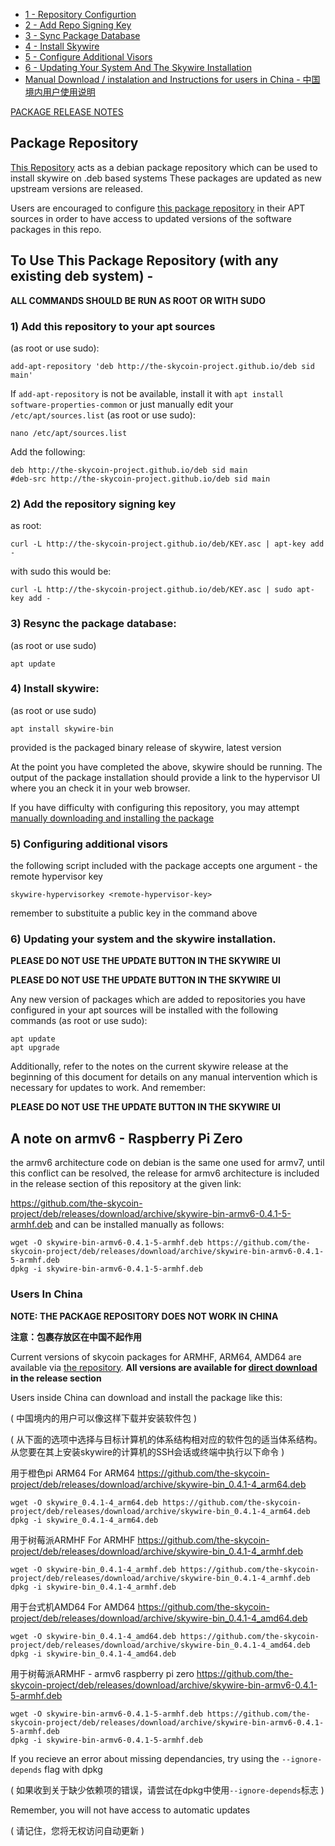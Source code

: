 <!-- MarkdownTOC levels="1,2,3,4,5" autolink="true" bracket="round" -->
- [1 - Repository Configurtion](#1-add-this-repository-to-your-apt-sources)
- [2 - Add Repo Signing Key](#2-add-the-repository-signing-key)
- [3 - Sync Package Database](#3-resync-the-package-database)
- [4 - Install Skywire](#4-install-skywire)
- [5 - Configure Additional Visors](#5-configuring-additional-visors)
- [6 - Updating Your System And The Skywire Installation](#6-updating-your-system-and-the-skywire-installation)
- [Manual Download / instalation and Instructions for users in China - 中国境内用户使用说明 ](#users-in-china)

 [PACKAGE RELEASE NOTES](/NOTE.md)

## Package Repository

[This Repository](https://the-skycoin-project.github.io/deb) acts as a debian package repository which can be used to install skywire on .deb based systems
These packages are updated as new upstream versions are released.

Users are encouraged to configure [this package repository](https://the-skycoin-project.github.io/deb) in their APT sources in order to have access to updated versions of the software packages in this repo.


## To Use This Package Repository (with any existing deb system) -

**ALL COMMANDS SHOULD BE RUN AS ROOT OR WITH SUDO**

### 1) Add this repository to your apt sources
(as root or use sudo):
```
add-apt-repository 'deb http://the-skycoin-project.github.io/deb sid main'
```

If `add-apt-repository` is not be available, install it with `apt install software-properties-common`
or just manually edit your `/etc/apt/sources.list` (as root or use sudo):
```
nano /etc/apt/sources.list
```

Add the following:
```
deb http://the-skycoin-project.github.io/deb sid main
#deb-src http://the-skycoin-project.github.io/deb sid main
```

### 2) Add the repository signing key
as root:
```
curl -L http://the-skycoin-project.github.io/deb/KEY.asc | apt-key add -
```
with sudo this would be:
```
curl -L http://the-skycoin-project.github.io/deb/KEY.asc | sudo apt-key add -
```

### 3) Resync the package database:
(as root or use sudo)
```
apt update
```

### 4) Install skywire:
(as root or use sudo)
```
apt install skywire-bin
```

provided is the packaged binary release of skywire, latest version

At the point you have completed the above, skywire should be running. The output of the package installation should provide a link to the hypervisor UI where you an check it in your web browser.

If you have difficulty with configuring this repository, you may attempt [manually downloading and installing the package](#users-in-china)

### 5) Configuring additional visors

the following script included with the package accepts one argument - the remote hypervisor key
```
skywire-hypervisorkey <remote-hypervisor-key>
```

remember to substituite a public key in the command above

### 6) Updating your system and the skywire installation.
**PLEASE DO NOT USE THE UPDATE BUTTON IN THE SKYWIRE UI**

**PLEASE DO NOT USE THE UPDATE BUTTON IN THE SKYWIRE UI**

Any new version of packages which are added to repositories you have configured in your apt sources will be installed with the following commands (as root or use sudo):
```
apt update
apt upgrade
```

Additionally, refer to the notes on the current skywire release at the beginning of this document for details on any manual intervention which is necessary for updates to work. And remember:

**PLEASE DO NOT USE THE UPDATE BUTTON IN THE SKYWIRE UI**


## A note on armv6 - Raspberry Pi Zero

the armv6 architecture code on debian is the same one used for armv7, until this conflict can be resolved, the release for armv6 architecture is included in the release section of this repository at the given link:

https://github.com/the-skycoin-project/deb/releases/download/archive/skywire-bin-armv6-0.4.1-5-armhf.deb
and can be installed manually as follows:
```
wget -O skywire-bin-armv6-0.4.1-5-armhf.deb https://github.com/the-skycoin-project/deb/releases/download/archive/skywire-bin-armv6-0.4.1-5-armhf.deb
dpkg -i skywire-bin-armv6-0.4.1-5-armhf.deb
```


### Users In China

**NOTE: THE PACKAGE REPOSITORY DOES NOT WORK IN CHINA**

**注意：包裹存放区在中国不起作用**

Current versions of skycoin packages for ARMHF, ARM64, AMD64 are available via [the repository](https://github.com/the-skycoin-project/deb).
**All versions are available for [direct download](https://github.com/the-skycoin-project/deb/releases/tag/archive) in the release section**

Users inside China can download and install the package like this:

( 中国境内的用户可以像这样下载并安装软件包 )

( 从下面的选项中选择与目标计算机的体系结构相对应的软件包的适当体系结构。 从您要在其上安装skywire的计算机的SSH会话或终端中执行以下命令 )

用于橙色pi ARM64
For ARM64 https://github.com/the-skycoin-project/deb/releases/download/archive/skywire-bin_0.4.1-4_arm64.deb
```
wget -O skywire_0.4.1-4_arm64.deb https://github.com/the-skycoin-project/deb/releases/download/archive/skywire-bin_0.4.1-4_arm64.deb
dpkg -i skywire_0.4.1-4_arm64.deb
```

用于树莓派ARMHF
For ARMHF
https://github.com/the-skycoin-project/deb/releases/download/archive/skywire-bin_0.4.1-4_armhf.deb
```
wget -O skywire-bin_0.4.1-4_armhf.deb https://github.com/the-skycoin-project/deb/releases/download/archive/skywire-bin_0.4.1-4_armhf.deb
dpkg -i skywire-bin_0.4.1-4_armhf.deb
```

用于台式机AMD64
For AMD64
https://github.com/the-skycoin-project/deb/releases/download/archive/skywire-bin_0.4.1-4_amd64.deb
```
wget -O skywire-bin_0.4.1-4_amd64.deb https://github.com/the-skycoin-project/deb/releases/download/archive/skywire-bin_0.4.1-4_amd64.deb
dpkg -i skywire-bin_0.4.1-4_amd64.deb
```

用于树莓派ARMHF - armv6 raspberry pi zero
https://github.com/the-skycoin-project/deb/releases/download/archive/skywire-bin-armv6-0.4.1-5-armhf.deb
```
wget -O skywire-bin-armv6-0.4.1-5-armhf.deb https://github.com/the-skycoin-project/deb/releases/download/archive/skywire-bin-armv6-0.4.1-5-armhf.deb
dpkg -i skywire-bin-armv6-0.4.1-5-armhf.deb
```

If you recieve an error about missing dependancies, try using the `--ignore-depends` flag with dpkg

( 如果收到关于缺少依赖项的错误，请尝试在dpkg中使用`--ignore-depends`标志 )

Remember, you will not have access to automatic updates

( 请记住，您将无权访问自动更新 )
